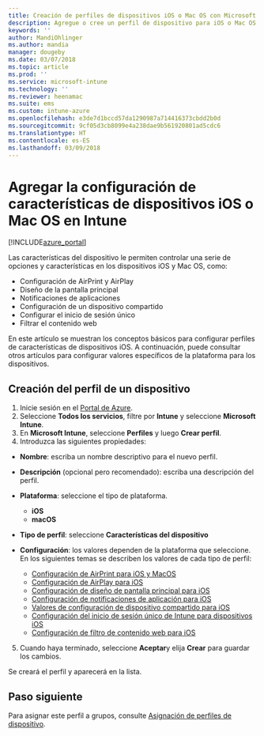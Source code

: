 ```yaml
---
title: Creación de perfiles de dispositivos iOS o Mac OS con Microsoft Intune - Azure |Microsoft Docs
description: Agregue o cree un perfil de dispositivo para iOS o Mac OS y después configure los valores de AirPrint, AirPlay, diseño de la pantalla principal, notificaciones de aplicaciones, dispositivo compartido, inicio de sesión único y configuración de filtro de contenido web en Microsoft Intune.
keywords: ''
author: MandiOhlinger
ms.author: mandia
manager: dougeby
ms.date: 03/07/2018
ms.topic: article
ms.prod: ''
ms.service: microsoft-intune
ms.technology: ''
ms.reviewer: heenamac
ms.suite: ems
ms.custom: intune-azure
ms.openlocfilehash: e3de7d1bccd57da1290987a714416373cbdd2b0d
ms.sourcegitcommit: 9cf05d3cb8099e4a238dae9b561920801ad5cdc6
ms.translationtype: HT
ms.contentlocale: es-ES
ms.lasthandoff: 03/09/2018
---
```

# <a name="add-ios-or-macos-device-feature-settings-in-intune"></a>Agregar la configuración de características de dispositivos iOS o Mac OS en Intune

[!INCLUDE[azure_portal](./includes/azure_portal.md)]

Las características del dispositivo le permiten controlar una serie de opciones y características en los dispositivos iOS y Mac OS, como:

- Configuración de AirPrint y AirPlay
- Diseño de la pantalla principal
- Notificaciones de aplicaciones
- Configuración de un dispositivo compartido
- Configurar el inicio de sesión único
- Filtrar el contenido web

En este artículo se muestran los conceptos básicos para configurar perfiles de características de dispositivos iOS. A continuación, puede consultar otros artículos para configurar valores específicos de la plataforma para los dispositivos.

## <a name="create-a-device-profile"></a>Creación del perfil de un dispositivo

1. Inicie sesión en el [Portal de Azure](https://portal.azure.com).
2. Seleccione **Todos los servicios**, filtre por **Intune** y seleccione **Microsoft Intune**.
3. En **Microsoft Intune**, seleccione **Perfiles** y luego **Crear perfil**.
4. Introduzca las siguientes propiedades:

  - **Nombre**: escriba un nombre descriptivo para el nuevo perfil.
  - **Descripción** (opcional pero recomendado): escriba una descripción del perfil.
  - **Plataforma**: seleccione el tipo de plataforma.
    - **iOS**
    - **macOS**
  - **Tipo de perfil**: seleccione **Características del dispositivo**
  - **Configuración**: los valores dependen de la plataforma que seleccione. En los siguientes temas se describen los valores de cada tipo de perfil:

    - [Configuración de AirPrint para iOS y MacOS](air-print-settings-ios-macos.md)
    - [Configuración de AirPlay para iOS](airplay-settings-ios.md)
    - [Configuración de diseño de pantalla principal para iOS](home-screen-settings-ios.md)
    - [Configuración de notificaciones de aplicación para iOS](app-notification-settings-ios.md)
    - [Valores de configuración de dispositivo compartido para iOS](shared-device-settings-ios.md)
    - [Configuración del inicio de sesión único de Intune para dispositivos iOS](sso-ios.md)
    - [Configuración de filtro de contenido web para iOS](web-content-filter-settings-ios.md)

5. Cuando haya terminado, seleccione **Aceptar**y elija **Crear** para guardar los cambios.

Se creará el perfil y aparecerá en la lista.

## <a name="next-step"></a>Paso siguiente

Para asignar este perfil a grupos, consulte [Asignación de perfiles de dispositivo](device-profile-assign.md).
